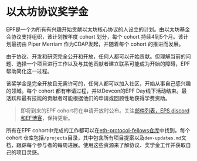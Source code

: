 <!-- markdownlint-disable MD013 -->

# 以太坊协议奖学金

EPF是一个为所有有兴趣开始贡献以太坊核心协议的人设立的计划。由以太坊基金会协议支持组织，该计划按年度 cohort 划分，每个 cohort 持续4到5个月。该计划最初由 Piper Merriam 作为CDAP发起，并随着每个 cohort 的推进而发展。

由于协议、开发和研究完全公开和开放，任何人都可以开始贡献。但理解当前的问题、选择一个项目进行工作以及与其他贡献者建立联系可能成为开始的障碍，EPF帮助简化这一过程。

该奖学金是完全开放且无需许可的，任何人都可以加入社区，开始从事自己感兴趣的领域。每个 cohort 都有申请过程，并以Devcon的EPF Day线下活动结束。最活跃和最有技能的贡献者可能根据他们的申请或回顾性地获得学费资助。

> 即将到来的EPF cohort将在申请开放时公布。关注[邮件列表，EPS discord和EF博客](/eps/intro.md#important-links)，保持更新。

所有在EPF cohort中完成的工作都可以在[eth-protocol-fellows仓库](https://github.com/orgs/eth-protocol-fellows/repositories)中找到。每个 cohort 仓库包括`/projects`目录，其中包含所有项目提案以及`dev-updates.md`文档，跟踪每个参与者的每周进展。使用这些资源来了解协议、奖学金工作并获取自己的项目灵感。
